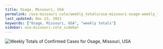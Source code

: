 ```yaml
---
title: Osage, Missouri, USA
permalink: /usa-missouri-cole/weekly_totals/usa-missouri-osage-weekly_totals.html
last_updated: Dec 23, 2021
keywords: ["Osage, Missouri, USA", "weekly totals"]
sidebar: usa-missouri-cole_sidebar
---
```


![Weekly Totals of Confirmed Cases for Osage, Missouri, USA](/covid_tracker/images/graphs/usa-missouri-osage-weekly_totals_graph.png)
